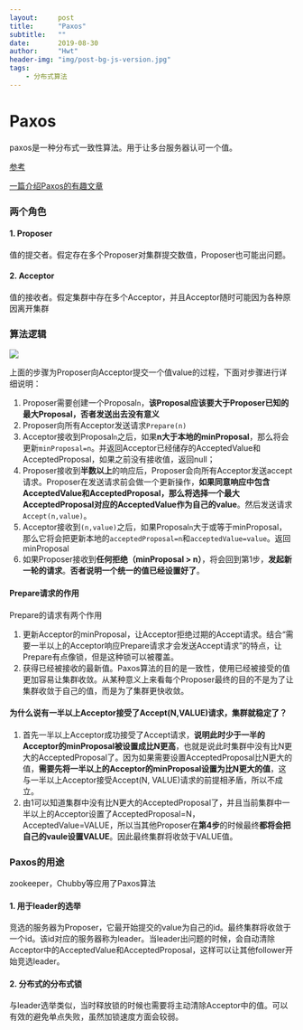 ```yaml
---
layout:     post
title:      "Paxos"
subtitle:   ""
date:       2019-08-30
author:     "Hwt"
header-img: "img/post-bg-js-version.jpg"
tags:
    - 分布式算法
---
```


# Paxos

paxos是一种分布式一致性算法。用于让多台服务器认可一个值。



[参考](https://blog.csdn.net/cnh294141800/article/details/53768464)

[一篇介绍Paxos的有趣文章](http://ifeve.com/译《the-part-time-parliament》-终于读懂了paxos协议！/)



### 两个角色

#### 1. Proposer

值的提交者。假定存在多个Proposer对集群提交数值，Proposer也可能出问题。



#### 2. Acceptor

值的接收者。假定集群中存在多个Acceptor，并且Acceptor随时可能因为各种原因离开集群



### 算法逻辑

![](https://img-blog.csdn.net/20161220201958578?watermark/2/text/aHR0cDovL2Jsb2cuY3Nkbi5uZXQvY25oMjk0MTQxODAw/font/5a6L5L2T/fontsize/400/fill/I0JBQkFCMA==/dissolve/70/gravity/Center)

上面的步骤为Proposer向Acceptor提交一个值value的过程，下面对步骤进行详细说明：



1. Proposer需要创建一个Proposal`n`，**该Proposal应该要大于Proposer已知的最大Proposal，否者发送出去没有意义**
2. Proposer向所有Acceptor发送请求`Prepare(n)`
3. Acceptor接收到Proposal`n`之后，如果**n大于本地的minProposal**，那么将会更新`minProposal=n`。并返回Acceptor已经储存的AcceptedValue和AcceptedProposal，如果之前没有接收值，返回null；
4. Proposer接收到**半数以上**的响应后，Proposer会向所有Acceptor发送accept请求。Proposer在发送请求前会做一个更新操作，**如果同意响应中包含AcceptedValue和AcceptedProposal，那么将选择一个最大AcceptedProposal对应的AcceptedValue作为自己的value**。然后发送请求`Accept(n,value)`。
5. Acceptor接收到`(n,value)`之后，如果Proposal`n`大于或等于minProposal，那么它将会把更新本地的`acceptedProposal=n`和`acceptedValue=value`。返回minProposal
6. 如果Proposer接收到**任何拒绝（minProposal > n）**，将会回到第1步，**发起新一轮的请求**。**否者说明一个统一的值已经设置好了**。



#### Prepare请求的作用

Prepare的请求有两个作用

1. 更新Acceptor的minProposal，让Acceptor拒绝过期的Accept请求。结合“需要一半以上的Acceptor响应Prepare请求才会发送Accept请求”的特点，让Prepare有点像锁，但是这种锁可以被覆盖。
2. 获得已经被接收的最新值。Paxos算法的目的是一致性，使用已经被接受的值更加容易让集群收敛。从某种意义上来看每个Proposer最终的目的不是为了让集群收敛于自己的值，而是为了集群更快收敛。



#### 为什么说有一半以上Acceptor接受了Accept(N,VALUE)请求，集群就稳定了？

1. 首先一半以上Acceptor成功接受了Accept请求，**说明此时少于一半的Acceptor的minProposal被设置成比N更高**，也就是说此时集群中没有比N更大的AcceptedProposal了。因为如果需要设置AcceptedProposal比N更大的值，**需要先将一半以上的Acceptor的minProposal设置为比N更大的值**，这与一半以上Acceptor接受Accept(N, VALUE)请求的前提相矛盾，所以不成立。
2. 由1可以知道集群中没有比N更大的AcceptedProposal了，并且当前集群中一半以上的Acceptor设置了AcceptedProposal=N，AcceptedValue=VALUE，所以当其他Proposer在**第4步**的时候最终**都将会把自己的vaule设置VALUE**。因此最终集群将收敛于VALUE值。





### Paxos的用途

zookeeper，Chubby等应用了Paxos算法

#### 1. 用于leader的选举

竞选的服务器为Proposer，它最开始提交的value为自己的id。最终集群将收敛于一个id。该id对应的服务器称为leader。当leader出问题的时候，会自动清除Acceptor中的AcceptedValue和AcceptedProposal，这样可以让其他follower开始竞选leader。



#### 2. 分布式的分布式锁

与leader选举类似，当时释放锁的时候也需要将主动清除Acceptor中的值。可以有效的避免单点失败，虽然加锁速度方面会较弱。
